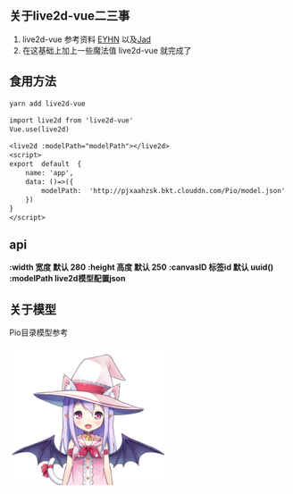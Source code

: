 ## 关于live2d-vue二三事
1. live2d-vue 参考资料 [EYHN](https://github.com/EYHN/hexo-helper-live2d) 以及[Jad](https://github.com/journey-ad/live2d_src)
2. 在这基础上加上一些魔法值 live2d-vue 就完成了

## 食用方法
```
yarn add live2d-vue
```
```
import live2d from 'live2d-vue'
Vue.use(live2d)
```
```
<live2d :modelPath="modelPath"></live2d>
<script>
export  default  {
	name: 'app',
	data: ()=>({
		modelPath:  'http://pjxaahzsk.bkt.clouddn.com/Pio/model.json'
	})
}
</script>
```
## api
**:width 宽度  默认  280**
**:height  高度 默认  250**
**:canvasID  标签id 默认 uuid()**
**:modelPath  live2d模型配置json**

## 关于模型
Pio目录模型参考

![药水制作师](https://raw.githubusercontent.com/LingHanChuJian/live2d-vue/master/public/live2d.png)
